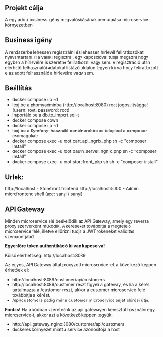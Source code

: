 ## Projekt célja
A egy adott business igény megvalósításának bemutatása microservice környezetben.

## Business igény
A rendszerbe lehessen regisztrálni és lehessen hírlevél feliratkozókat nyilvántartani. Ha valaki regisztrál,
egy kapcsolóval tudja megadni hogy egyben a hírlevélre is szeretne feliratkozni vagy sem.
A regisztráció után elérhető felhasználói adatokat listázó oldalon legyen kiírva hogy feliratkozott e az adott felhasználó a hírlevélre vagy sem.


## Beállítás
- docker compose up -d
- lépj be a phpmyadminba (http://localhost:8080) root jogosultsággal! (usern: root, password: root)
- importáld be a db_to_import.sql-t
- docker compose down
- docker compose up -d
- lépj be a Symfonyt használó conténerekbe és telepítsd a composer csomagokat:
- docker compose exec -u root cart_api_ngnix_php sh -c "composer install"
- docker compose exec -u root oauth_server_ngnix_php sh -c "composer install"
- docker compose exec -u root storefront_php sh sh -c "composer install"


## Urlek:
http://localhost - Storefront frontend
http://localhost:5000 - Admin microfrontend shell (acc: sanyi / sanyi)

## API Gateway

Minden microservice elé beékelődik az API Gateway, amely egy reverse proxy szerverként működik. A kéréseket továbbítja a megfelelő microservice felé, illetve ellőrizni tudja a JWT tokeneket validitás szempontjából.

**Egyenlőre token authentikáció ki van kapcsolva!**

Külső elérhetőség: http://localhost:8089

Az egyes, API Gateway által proxyzott microservice-ek a következő képpen érhetőek el:

- http://localhost:8089/customer/api/customers
- http://localhost:8089/customer részt figyeli a gateway, és ha a kérés tartalmazza a /customer részt, akkor a customer microservice felé továbbítja a kérést.
- /api/customers pedig már a customer microservice saját elérési útja.

**Fontos!** Ha a kódban szeretnénk az api gatewayen keresztül használni egy microservice-t, akkor azt a következő képpen tegyük:

- http://api_gateway_nginx:8080/customer/api/customers
- dockeres környezet miatt a service azonosítója a host
